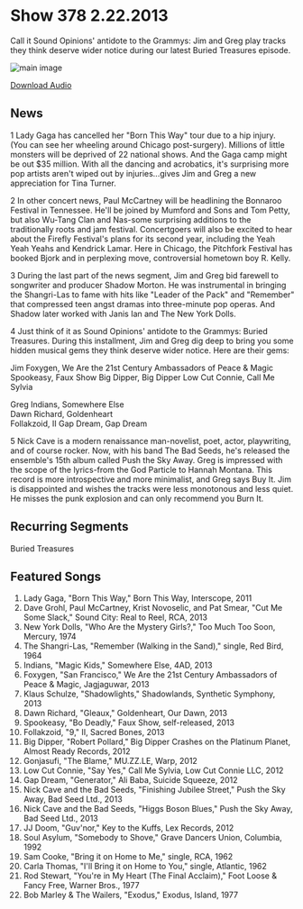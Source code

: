 # Show 378 2.22.2013
Call it Sound Opinions' antidote to the Grammys: Jim and Greg play tracks they think deserve wider notice during our latest Buried Treasures episode.

![main image](http://www.soundopinions.org/images/treasures.jpg)

[Download Audio](http://audio.soundopinions.org/streams/2013/02/so_20130222.m3u)

## News
1 Lady Gaga has cancelled her "Born This Way" tour due to a hip injury. (You can see her wheeling around Chicago post-surgery). Millions of little monsters will be deprived of 22 national shows. And the Gaga camp might be out $35 million. With all the dancing and acrobatics, it's surprising more pop artists aren't wiped out by injuries...gives Jim and Greg a new appreciation for Tina Turner.

2 In other concert news, Paul McCartney will be headlining the Bonnaroo Festival in Tennessee.  He'll be joined by Mumford and Sons and Tom Petty, but also Wu-Tang Clan and Nas-some surprising additions to the traditionally roots and jam festival. Concertgoers will also be excited to hear about the Firefly Festival's plans for its second year, including the Yeah Yeah Yeahs and Kendrick Lamar. Here in Chicago, the Pitchfork Festival has booked Bjork and in perplexing move, controversial hometown boy R. Kelly.

3 During the last part of the news segment, Jim and Greg bid farewell to songwriter and producer Shadow Morton. He was instrumental in bringing the Shangri-Las to fame with hits like "Leader of the Pack" and "Remember" that compressed teen angst dramas into three-minute pop operas. And Shadow later worked with Janis Ian and The New York Dolls.

4 Just think of it as Sound Opinions' antidote to the Grammys: Buried Treasures. During this installment, Jim and Greg dig deep to bring you some hidden musical gems they think deserve wider notice. Here are their gems:

Jim
Foxygen, We Are the 21st Century Ambassadors of Peace & Magic
Spookeasy, Faux Show
Big Dipper, Big Dipper
Low Cut Connie, Call Me Sylvia

Greg
Indians, Somewhere Else  
Dawn Richard, Goldenheart  
Follakzoid, II
Gap Dream, Gap Dream

5 Nick Cave is a modern renaissance man-novelist, poet, actor, playwriting, and of course rocker. Now, with his band The Bad Seeds, he's released the ensemble's 15th album called Push the Sky Away. Greg is impressed with the scope of the lyrics-from the God Particle to Hannah Montana. This record is more introspective and more minimalist, and Greg says Buy It. Jim is disappointed and wishes the tracks were less monotonous and less quiet. He misses the punk explosion and can only recommend you Burn It.

                                                                

## Recurring Segments
Buried Treasures

## Featured Songs
1. Lady Gaga, "Born This Way," Born This Way, Interscope, 2011
2. Dave Grohl, Paul McCartney, Krist Novoselic, and Pat Smear, "Cut Me Some Slack," Sound City: Real to Reel, RCA, 2013
3. New York Dolls, "Who Are the Mystery Girls?," Too Much Too Soon, Mercury, 1974
4. The Shangri-Las, "Remember (Walking in the Sand)," single, Red Bird, 1964
5. Indians, "Magic Kids," Somewhere Else, 4AD, 2013
6. Foxygen, "San Francisco," We Are the 21st Century Ambassadors of Peace & Magic, Jagjaguwar, 2013
7. Klaus Schulze, "Shadowlights," Shadowlands, Synthetic Symphony, 2013
8. Dawn Richard, "Gleaux," Goldenheart, Our Dawn, 2013
9. Spookeasy, "Bo Deadly," Faux Show, self-released, 2013
10. Follakzoid, "9," II, Sacred Bones, 2013
11. Big Dipper, "Robert Pollard," Big Dipper Crashes on the Platinum Planet, Almost Ready Records, 2012
12. Gonjasufi, "The Blame," MU.ZZ.LE, Warp, 2012
13. Low Cut Connie, "Say Yes," Call Me Sylvia, Low Cut Connie LLC, 2012
14. Gap Dream, "Generator," Ali Baba, Suicide Squeeze, 2012
15. Nick Cave and the Bad Seeds, "Finishing Jubilee Street," Push the Sky Away, Bad Seed Ltd., 2013
16. Nick Cave and the Bad Seeds, "Higgs Boson Blues," Push the Sky Away, Bad Seed Ltd., 2013
17. JJ Doom, "Guv'nor," Key to the Kuffs, Lex Records, 2012
18. Soul Asylum, "Somebody to Shove," Grave Dancers Union, Columbia, 1992
19. Sam Cooke, "Bring it on Home to Me," single, RCA, 1962
20. Carla Thomas, "I'll Bring it on Home to You," single, Atlantic, 1962
21. Rod Stewart, "You're in My Heart (The Final Acclaim)," Foot Loose & Fancy Free, Warner Bros., 1977
22. Bob Marley & The Wailers, "Exodus," Exodus, Island, 1977
